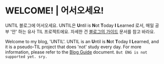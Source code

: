 # WELCOME! | 어서오세요!

UNTIL 블로그에 어서오세요. UNTIL은 **U**ntil is **N**ot **T**oday **I** **L**earned 로서, 매일 공부 '안' 하는 유사 TIL 프로젝트에요. 자세한 건 [블로그의 가이드](https://hajun-myoung.github.io/until/guide/) 문서를 참고 바라요.  

Welcome to my blog, 'UNTIL'. UNTIL is an **U**ntil is **N**ot **T**oday **I** **L**earned, and it is a pseudo-TIL project that does 'not' study every day. For more information, please refer to the [Blog Guide](https://hajun-myoung.github.io/until/guide/) document. `But ENG is not supported yet. sry.`